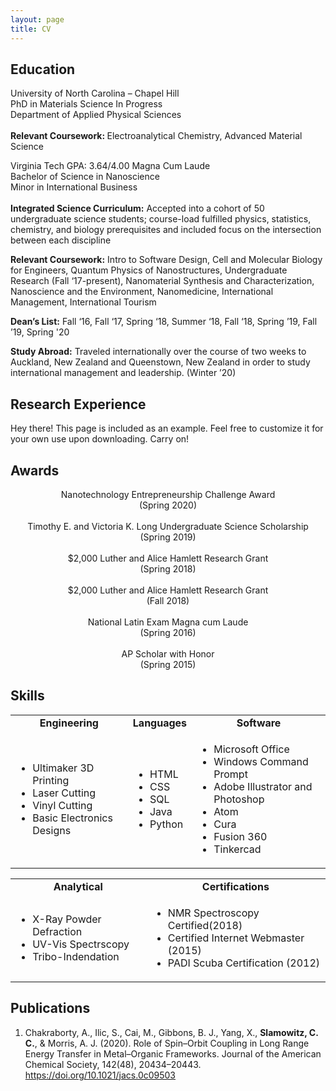 ```yaml
---
layout: page
title: CV
---
```

## Education
<p class="message">
  University of North Carolina – Chapel Hill<br>
  PhD in Materials Science In Progress<br>
  Department of Applied Physical Sciences<br>
  <br>
  <strong>Relevant Coursework: </strong>Electroanalytical Chemistry, Advanced Material Science 
 </p>
 <p class="message">
  Virginia Tech GPA: 3.64/4.00 Magna Cum Laude<br>
  Bachelor of Science in Nanoscience<br>
  Minor in International Business<br>
  <br>
  <strong>Integrated Science Curriculum:</strong> Accepted into a cohort of 50 undergraduate science students; course-load fulfilled physics, statistics, chemistry, and biology prerequisites and   included focus on the intersection between each discipline<br>

  <strong>Relevant Coursework:</strong> Intro to Software Design, Cell and Molecular Biology for Engineers, Quantum Physics of Nanostructures, Undergraduate Research (Fall ‘17-present),   Nanomaterial Synthesis and Characterization, Nanoscience and the Environment, Nanomedicine, International Management, International Tourism<br>

  <strong>Dean’s List:</strong> Fall ‘16, Fall ‘17, Spring ‘18, Summer ‘18, Fall ‘18, Spring ’19, Fall ’19, Spring '20<br>

  <strong>Study Abroad:</strong> Traveled internationally over the course of two weeks to Auckland, New Zealand and Queenstown, New Zealand in order to study international management and           leadership. (Winter ’20)
</p>

## Research Experience
<p class="message">
  Hey there! This page is included as an example. Feel free to customize it for your own use upon downloading. Carry on!
</p>

## Awards
<p class="message" style="text-align:center;">
  Nanotechnology Entrepreneurship Challenge Award <br>(Spring 2020)<br>
  <br>
  Timothy E. and Victoria K. Long Undergraduate Science Scholarship <br>(Spring 2019)<br>
  <br>
  $2,000 Luther and Alice Hamlett Research Grant <br>(Spring 2018)<br>
  <br>
  $2,000 Luther and Alice Hamlett Research Grant <br>(Fall 2018)<br>
  <br>
  National Latin Exam Magna cum Laude <br>(Spring 2016)<br>
  <br>
  AP Scholar with Honor <br>(Spring 2015)<br>
</p>

## Skills

<table cellpadding="0" cellspacing="0" border="0">
  <tbody>
    <tr style="text-align:center;font-weight:bold;">
      <td>Engineering</td>
      <td>Languages</td>
      <td>Software</td>
    </tr>
    <tr style="text-align:left;">
      <td>
        <ul>
          <li>Ultimaker 3D Printing</li>
          <li>Laser Cutting</li>
          <li>Vinyl Cutting</li>
          <li>Basic Electronics Designs</li>
        </ul>
      </td>
      <td>
        <ul>
          <li>HTML</li>
          <li>CSS</li>
          <li>SQL</li>
          <li>Java</li>
          <li>Python</li>
        </ul>
      </td>
      <td>
         <ul>
          <li>Microsoft Office</li>
          <li>Windows Command Prompt</li>
          <li>Adobe Illustrator and Photoshop</li>
          <li>Atom</li>
          <li>Cura</li>
          <li>Fusion 360</li>
          <li>Tinkercad</li>
        </ul>
      </td>
    </tr>
  </tbody>
</table>
<table cellpadding="0" cellspacing="0" border="0">
  <tbody>
    <tr style="text-align:center;font-weight:bold;">
      <td>Analytical</td>
      <td>Certifications</td>
    </tr>
    <tr style="text-align:left;">
      <td>
        <ul>
          <li>X-Ray Powder Defraction</li>
          <li>UV-Vis Spectrscopy</li>
          <li>Tribo-Indendation</li>
        </ul>
      </td>
      <td>
        <ul>
          <li>NMR Spectroscopy Certified(2018)</li>
          <li>Certified Internet Webmaster (2015)</li>
          <li>PADI Scuba Certification (2012)</li>
        </ul>
      </td>
    </tr>
  </tbody>
</table>

## Publications

1. Chakraborty, A., Ilic, S., Cai, M., Gibbons, B. J., Yang, X., **Slamowitz, C. C.**, & Morris, A. J. (2020). Role of Spin–Orbit Coupling in Long Range Energy Transfer in Metal–Organic Frameworks. Journal of the American Chemical Society, 142(48), 20434–20443. https://doi.org/10.1021/jacs.0c09503

